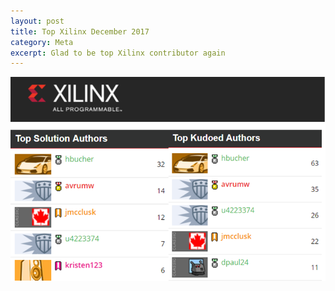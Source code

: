 ```yaml
---
layout: post
title: Top Xilinx December 2017
category: Meta
excerpt: Glad to be top Xilinx contributor again
---
```

<img src="/images/Xilinx/TopXilinxDecember2017.png" />
